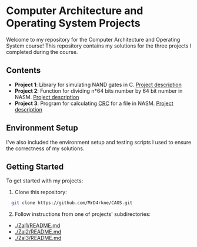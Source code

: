 # Computer Architecture and Operating System Projects

Welcome to my repository for the Computer Architecture and Operating System course! This repository contains my solutions for the three projects I completed during the course.

## Contents

- **Project 1**: Library for simulating NAND gates in C. [Project description](./Zal1/README.md)
- **Project 2**: Function for dividing n*64 bits number by 64 bit number in NASM. [Project description](./Zal2/README.md)
- **Project 3**: Program for calculating [CRC](https://en.wikipedia.org/wiki/Cyclic_redundancy_check) for a file in NASM. [Project description](./Zal3/README.md)

## Environment Setup

I've also included the environment setup and testing scripts I used to ensure the correctness of my solutions.

## Getting Started

To get started with my projects:

1. Clone this repository:
```bash
  git clone https://github.com/MrD4rkne/CAOS.git
```

2. Follow instructions from one of projects' subdirectories:
- [./Zal1/README.md](./Zal1/README.md)
- [./Zal2/README.md](./Zal2/README.md)
- [./Zal3/README.md](./Zal3/README.md)
  
